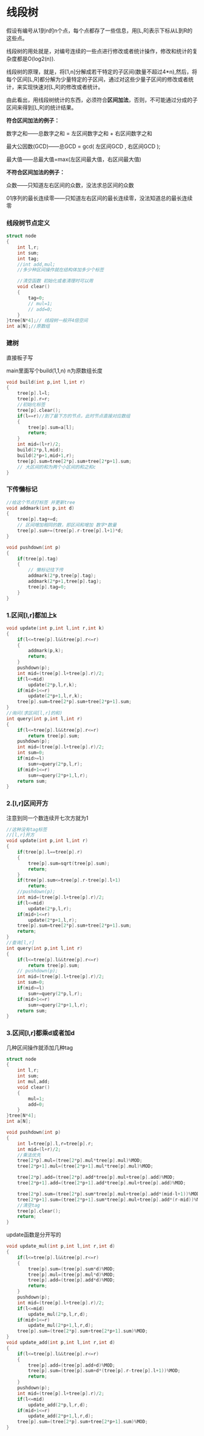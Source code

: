 # 线段树

假设有编号从1到n的n个点，每个点都存了一些信息，用[L,R]表示下标从L到R的这些点。

线段树的用处就是，对编号连续的一些点进行修改或者统计操作，修改和统计的复杂度都是O(log2(n)).

线段树的原理，就是，将[1,n]分解成若干特定的子区间(数量不超过4*n),然后，将每个区间[L,R]都分解为少量特定的子区间，通过对这些少量子区间的修改或者统计，来实现快速对[L,R]的修改或者统计。

由此看出，用线段树统计的东西，必须符合**区间加法**，否则，不可能通过分成的子区间来得到[L,R]的统计结果。

**符合区间加法的例子：**

数字之和——总数字之和 = 左区间数字之和 + 右区间数字之和

最大公因数(GCD)——总GCD = gcd( 左区间GCD , 右区间GCD );

最大值——总最大值=max(左区间最大值，右区间最大值)

**不符合区间加法的例子：**

众数——只知道左右区间的众数，没法求总区间的众数

01序列的最长连续零——只知道左右区间的最长连续零，没法知道总的最长连续零



### 线段树节点定义

```c++
struct node
{
    int l,r;
    int sum;
    int tag;
    //int add,mul;
    //多少种区间操作就在结构体加多少个标签

    //清空函数 初始化或者清理时可以用
    void clear()
    {
        tag=0;
        // mul=1;
        // add=0;
    }
}tree[N*4];// 线段树一般开4倍空间
int a[N];//原数组
```

### 建树

直接板子写

main里面写个build(1,1,n)    n为原数组长度

```cpp
void build(int p,int l,int r)
{
    tree[p].l=l;
    tree[p].r=r;
    //初始化标签
    tree[p].clear();
    if(l==r)//到了最下方的节点，此时节点直接对应数组
    {    
        tree[p].sum=a[l];
        return;
    }
    int mid=(l+r)/2;
    build(2*p,l,mid);
    build(2*p+1,mid+1,r);
    tree[p].sum=tree[2*p].sum+tree[2*p+1].sum;
    // 大区间的和为两个小区间的和之和c
}
```



### 下传懒标记

```c++
//给这个节点打标签 并更新tree
void addmark(int p,int d)
{
    tree[p].tag+=d;
    // 区间增加相同的数，即区间和增加 数字*数量
    tree[p].sum+=(tree[p].r-tree[p].l+1)*d;
}

void pushdown(int p)
{
    if(tree[p].tag)
    {
        // 懒标记往下传
        addmark(2*p,tree[p].tag);
        addmark(2*p+1,tree[p].tag);
        tree[p].tag=0;
    }
}
```

### 1.区间[l,r]都加上k
```cpp
void update(int p,int l,int r,int k)
{
    if(l<=tree[p].l&&tree[p].r<=r)
    {
        addmark(p,k);
        return;    
    }
    pushdown(p);
    int mid=(tree[p].l+tree[p].r)/2;
    if(l<=mid)
        update(2*p,l,r,k);
    if(mid+1<=r)
        update(2*p+1,l,r,k);
    tree[p].sum=tree[2*p].sum+tree[2*p+1].sum;
}
//询问(求区间[l,r]的和)
int query(int p,int l,int r)
{
    if(l<=tree[p].l&&tree[p].r<=r)
        return tree[p].sum;
    pushdown(p);
    int mid=(tree[p].l+tree[p].r)/2;
    int sum=0;
    if(mid>=l)
        sum+=query(2*p,l,r);
    if(mid+1<=r)
        sum+=query(2*p+1,l,r);
    return sum;
}
```

### 2.[l,r]区间开方
注意到同一个数连续开七次方就为1
```cpp
//这种没有tag标签
//[l,r]开方
void update(int p,int l,int r)
{
    if(tree[p].l==tree[p].r)
    {
        tree[p].sum=sqrt(tree[p].sum);
        return;
    }
    if(tree[p].sum<=tree[p].r-tree[p].l+1)
        return;
    //pushdown(p);
    int mid=(tree[p].l+tree[p].r)/2;
    if(l<=mid)
        update(2*p,l,r);
    if(mid+1<=r)
        update(2*p+1,l,r);
    tree[p].sum=tree[2*p].sum+tree[2*p+1].sum;
    return;
}
//查询[l,r]
int query(int p,int l,int r)
{
    if(l<=tree[p].l&&tree[p].r<=r)
        return tree[p].sum;
    // pushdown(p);
    int mid=(tree[p].l+tree[p].r)/2;
    int sum=0;
    if(mid>=l)
        sum+=query(2*p,l,r);
    if(mid+1<=r)
        sum+=query(2*p+1,l,r);
    return sum;
}
```

### 3.区间[l,r]都乘d或者加d

几种区间操作就添加几种tag
```cpp
struct node
{
    int l,r;
    int sum;
    int mul,add;
    void clear()
    {
        mul=1;
        add=0;
    }
}tree[N*4];
int a[N];
```

```cpp
void pushdown(int p)
{
    int l=tree[p].l,r=tree[p].r;
    int mid=(l+r)/2;
    //乘法优先
    tree[2*p].mul=(tree[2*p].mul*tree[p].mul)%MOD;
    tree[2*p+1].mul=(tree[2*p+1].mul*tree[p].mul)%MOD;

    tree[2*p].add=(tree[2*p].add*tree[p].mul+tree[p].add)%MOD;
    tree[2*p+1].add=(tree[2*p+1].add*tree[p].mul+tree[p].add)%MOD;

    tree[2*p].sum=(tree[2*p].sum*tree[p].mul+tree[p].add*(mid-l+1))%MOD;
    tree[2*p+1].sum=(tree[2*p+1].sum*tree[p].mul+tree[p].add*(r-mid))%MOD;
    //清空tag
    tree[p].clear();
    return;
}
```

update函数是分开写的
```cpp
void update_mul(int p,int l,int r,int d)
{
    if(l<=tree[p].l&&tree[p].r<=r)
    {
        tree[p].sum=(tree[p].sum*d)%MOD;
        tree[p].mul=(tree[p].mul*d)%MOD;
        tree[p].add=(tree[p].add*d)%MOD;
        return;
    }
    pushdown(p);
    int mid=(tree[p].l+tree[p].r)/2;
    if(l<=mid)
        update_mul(2*p,l,r,d);
    if(mid+1<=r)
        update_mul(2*p+1,l,r,d);
    tree[p].sum=(tree[2*p].sum+tree[2*p+1].sum)%MOD;
}
void update_add(int p,int l,int r,int d)
{
    if(l<=tree[p].l&&tree[p].r<=r)
    {
        tree[p].add=(tree[p].add+d)%MOD;
        tree[p].sum=(tree[p].sum+d*(tree[p].r-tree[p].l+1))%MOD;
        return;
    }
    pushdown(p);
    int mid=(tree[p].l+tree[p].r)/2;
    if(l<=mid)
        update_add(2*p,l,r,d);
    if(mid+1<=r)
        update_add(2*p+1,l,r,d);
    tree[p].sum=(tree[2*p].sum+tree[2*p+1].sum)%MOD;
}
```